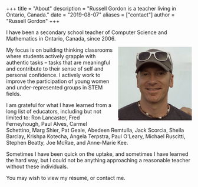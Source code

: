 +++
title = "About"
description = "Russell Gordon is a teacher living in Ontario, Canada."
date = "2019-08-07"
aliases = ["contact"]
author = "Russell Gordon"
+++

I have been a secondary school teacher of Computer Science and Mathematics in Ontario, Canada, since 2006.

<img src="me.jpg" width="200px" height="200px" alt="A portrait of Russell Gordon." style="float: right; margin: 0px 0px 15px 15px;"/>

My focus is on building thinking classrooms where students actively grapple with authentic tasks – tasks that are meaningful and contribute to their sense of self and personal confidence. I actively work to improve the participation of young women and under-represented groups in STEM fields.

I am grateful for what I have learned from a long list of educators, including but not limited to: Ron Lancaster, Fred Ferneyhough, Paul Alves, Carmel Schettino, Marg Shier, Pat Geale, Abedeen Remtulla, Jack Scorcia, Sheila Barclay, Krishpa Kotecha, Angela Terpstra, Paul O'Leary, Michael Ruscitti, Stephen Beatty, Joe McRae, and Anne-Marie Kee.

Sometimes I have been quick on the uptake, and sometimes I have learned the hard way, but I could not be anything approaching a reasonable teacher without these individuals.

You may wish to view my résumé, or contact me. 